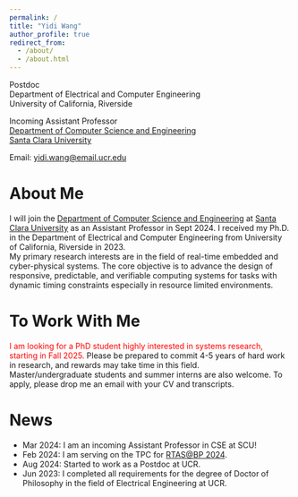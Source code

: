 ```yaml
---
permalink: /
title: "Yidi Wang"
author_profile: true
redirect_from: 
  - /about/
  - /about.html
---
```


Postdoc \
Department of Electrical and Computer Engineering \
University of California, Riverside 

Incoming Assistant Professor \
[Department of Computer Science and Engineering](https://www.scu.edu/engineering/academic-programs/department-of-computer-engineering/) \
[Santa Clara University](https://www.scu.edu/)

<!--Office: \-->
Email: yidi.wang@email.ucr.edu

# About Me
I will join the [Department of Computer Science and Engineering](https://www.scu.edu/engineering/academic-programs/department-of-computer-engineering/) at [Santa Clara University](https://www.scu.edu/) as an Assistant Professor in Sept 2024. I received my Ph.D. in the Department of Electrical and Computer Engineering from University of California, Riverside in 2023. \
My primary research interests are in the field of real-time embedded and cyber-physical systems. The core objective is to advance the design of responsive, predictable, and verifiable computing systems for tasks with dynamic timing constraints especially in resource limited environments.

# To Work With Me
<span style="color:red">I am looking for a PhD student highly interested in systems research, starting in Fall 2025.</span> Please be prepared to commit 4-5 years of hard work in research, and rewards may take time in this field. \
Master/undergraduate students and summer interns are also welcome. To apply, please drop me an email with your CV and transcripts.

# News
- Mar 2024: I am an incoming Assistant Professor in CSE at SCU!
- Feb 2024: I am serving on the TPC for [RTAS@BP 2024](https://2024.rtas.org/call-for-papers-the-brief-presentations-track/).
- Aug 2024: Started to work as a Postdoc at UCR.
- Jun 2023: I completed all requirements for the degree of Doctor of Philosophy in the field of Electrical Engineering at UCR.
<!-- * Apr 2024: One first-authored paper is accepted to [ECRTS 2024](https://www.ecrts.org/). -->